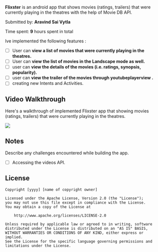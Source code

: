 **Flixster** is an android app that shows movies (ratings, trailers) that were currently playing in the theatres with the help of Movie DB API.

Submitted by: **Aravind Sai Vytla**

Time spent: **9** hours spent in total

Ive implemented the following features :

* [ ] User can **view a list of movies that were currently playing in the theatres.**
* [ ] User can **view the list of movies in the Landscape mode as well.**
* [ ] user can **view the details of the movies (i.e. ratings, synopsis, popularity).**
* [ ] user can **view the trailer of the movies through youtubeplayerview .**
* [ ] creating new Intents and Activities.

## Video Walkthrough

Here's a walkthrough of implemented Flixster app that showing movies (ratings, trailers) that were currently playing in the theatres.

<img src='https://github.com/AravindVytla/flixster/blob/flixster-v2/d7Lf7m2w.gif' />


## Notes

Describe any challenges encountered while building the app.

* [ ] Accessing the videos API.


## License

    Copyright [yyyy] [name of copyright owner]

    Licensed under the Apache License, Version 2.0 (the "License");
    you may not use this file except in compliance with the License.
    You may obtain a copy of the License at

        http://www.apache.org/licenses/LICENSE-2.0

    Unless required by applicable law or agreed to in writing, software
    distributed under the License is distributed on an "AS IS" BASIS,
    WITHOUT WARRANTIES OR CONDITIONS OF ANY KIND, either express or implied.
    See the License for the specific language governing permissions and
    limitations under the License.
